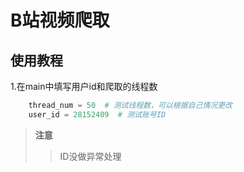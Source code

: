 
# B站视频爬取
## 使用教程
1.在main中填写用户id和爬取的线程数

```python
    thread_num = 50  # 测试线程数，可以根据自己情况更改
    user_id = 28152409  # 测试账号ID
```

>**注意**
>>ID没做异常处理